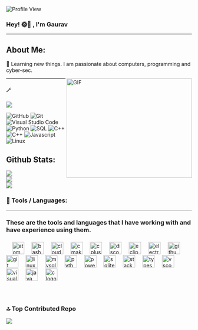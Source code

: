 ![Profile View](https://komarev.com/ghpvc/?username=gaur-avvv&style=plastic&color=blueviolet)
### Hey! 🌞🌚 , I'm Gaurav
<hr />



 ## About Me: 
💜 Learning new things. I am passionate about computers, programming and cyber-sec.

<div align="left">


<img align="right" alt="GIF" src="https://media.giphy.com/media/2IudUHdI075HL02Pkk/giphy.gif?raw=true" width="340" height="270" /></div>


<div align="left">


<hr />


#### 🪄
![](https://quotes-github-readme.vercel.app/api?type=horizontal&theme=radical)




![GitHub](https://img.shields.io/badge/-GitHub-05122A?style=flat&logo=github)
![Git](https://img.shields.io/badge/-Git-05122A?style=flat&logo=git)
![Visual Studio Code](https://img.shields.io/badge/-Visual%20Studio%20Code-05122A?style=flat&logo=visual-studio-code&logoColor=007ACC)
![Python](https://img.shields.io/badge/-Python-05122A?style=flat&logo=python)
![SQL](https://img.shields.io/badge/-SQL-05122A?style=flat&logo=mysql)
![C++](https://img.shields.io/badge/-C++-05122A?style=flat&logo=c%2B%2B)
![C++](https://img.shields.io/badge/-C-05122A?style=flat&logo=c)
![Javascript](https://img.shields.io/badge/-Java-05122A?style=flat&logo=java)
![Linux](https://img.shields.io/badge/-Linux-05122A?style=flat&logo=linux)

## Github Stats:
![](https://github-readme-stats.vercel.app/api?username=gaur-avvv&theme=midnight-purple&hide_border=false&include_all_commits=true&count_private=true)<br/>
![](https://github-readme-streak-stats.herokuapp.com/?user=gaur-avvv&theme=midnight-purple&hide_border=false)<br/>
![](https://github-readme-stats.vercel.app/api/top-langs/?username=gaur-avvv&theme=midnight-purple&hide_border=false&include_all_commits=true&count_private=true&layout=compact)
 

### 🔮 Tools / Languages:
<hr />

<h3 align="left"> These are the tools and languages that I have working with and have experience using them.</h3>

###

<div align="left">
  <img width="12" />
  <img src="https://skillicons.dev/icons?i=atom" height="33" alt="atom logo"  />
  <img width="12" />
  <img src="https://skillicons.dev/icons?i=bash" height="33" alt="bash logo"  />
  <img width="12" />
  <img src="https://skillicons.dev/icons?i=cloudflare" height="33" alt="cloudflare logo"  />
  <img width="12" />
  <img src="https://skillicons.dev/icons?i=cmake" height="33" alt="cmake logo"  />
  <img width="12" />
  <img src="https://skillicons.dev/icons?i=cpp" height="33" alt="cplusplus logo"  />
  <img width="12" />
  <img src="https://skillicons.dev/icons?i=discord" height="33" alt="discord logo"  />
  <img width="12" />
  <img src="https://skillicons.dev/icons?i=eclipse" height="33" alt="eclipseide logo"  />
  <img width="12" />
  <img src="https://skillicons.dev/icons?i=electron" height="33" alt="electron logo"  />
  <img width="12" />
  <img src="https://skillicons.dev/icons?i=github" height="33" alt="github logo"  />
  <img width="12" />
  <img src="https://skillicons.dev/icons?i=git" height="33" alt="git logo"  />
  <img width="12" />
  <img src="https://skillicons.dev/icons?i=linux" height="33" alt="linux logo"  />
  <img width="12" />
  <img src="https://skillicons.dev/icons?i=mysql" height="33" alt="mysql logo"  />
  <img width="12" />
  <img src="https://skillicons.dev/icons?i=py" height="33" alt="python logo"  />
  <img width="12" />
  <img src="https://skillicons.dev/icons?i=powershell" height="33" alt="powershell logo"  />
  <img width="12" />
  <img src="https://skillicons.dev/icons?i=sqlite" height="33" alt="sqlite logo"  />
  <img width="12" />
  <img src="https://skillicons.dev/icons?i=stackoverflow" height="33" alt="stackoverflow logo"  />
  <img width="12" />
  <img src="https://skillicons.dev/icons?i=ts" height="33" alt="typescript logo"  />
  <img width="12" />
  <img src="https://skillicons.dev/icons?i=vscode" height="33" alt="vscode logo"  />
  <img width="12" />
  <img src="https://skillicons.dev/icons?i=visualstudio" height="33" alt="visualstudio logo"  />
  <img width = "12" />
  <img src="https://skillicons.dev/icons?i=java" height="33" alt="java logo"  />
  <img width = "12" />
  <img src="https://skillicons.dev/icons?i=c" height="33" alt="c logo"  />
</div>

###

<br clear="both">

###

### 🔝 Top Contributed Repo
![](https://github-contributor-stats.vercel.app/api?username=gaur-avvv&limit=5&theme=midnight-purple&combine_all_yearly_contributions=true)

<!-- Proudly created with GPRM ( https://gprm.itsvg.in ) -->
<!--
**gaur-avvv/gaur-avvv** is a ✨ _special_ ✨ repository because its `README.md` (this file) appears on your GitHub profile.

Here are some ideas to get you started:

- 🔭 I’m currently working on ...
- 🌱 I’m currently learning ...
- 👯 I’m looking to collaborate on ...
- 🤔 I’m looking for help with ...
- 💬 Ask me about ...
- 📫 How to reach me: ...
- 😄 Pronouns: ...
- ⚡ Fun fact: ...
-->
